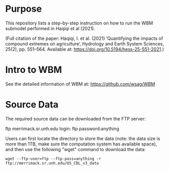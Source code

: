 # Purpose
This repository lists a step-by-step instruction on how to run the WBM submodel performed in Haqiqi et al (2021). 

(Full citation of the paper: Haqiqi, I. et al. (2021) ‘Quantifying the impacts of compound extremes on agriculture’, Hydrology and Earth System Sciences, 25(2), pp. 551–564. Available at: https://doi.org/10.5194/hess-25-551-2021.)

# Intro to WBM
See the detailed information of WBM at: https://github.com/wsag/WBM

# Source Data
The required source data can be downloaded from the FTP server:

ftp merrimack.sr.unh.edu
login: ftp
password:anything

Users can first locate the directory to store the data (note: the data size is more than 1TB, make sure the computation system has available space), and then use the following "wget" command to download the data: 

`wget --ftp-user=ftp --ftp-pass=anything -r ftp://merrimack.sr.unh.edu/US_CDL_v3_data`
